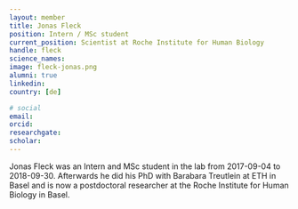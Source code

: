 ```yaml
---
layout: member
title: Jonas Fleck
position: Intern / MSc student
current_position: Scientist at Roche Institute for Human Biology
handle: fleck
science_names:
image: fleck-jonas.png
alumni: true
linkedin:
country: [de]

# social
email:
orcid:
researchgate:
scholar:
---
```


Jonas Fleck was an Intern and MSc student in the lab from 2017-09-04 to 2018-09-30. Afterwards he did his PhD with Barabara Treutlein at ETH in Basel and is now a postdoctoral researcher at the Roche Institute for Human Biology in Basel.
